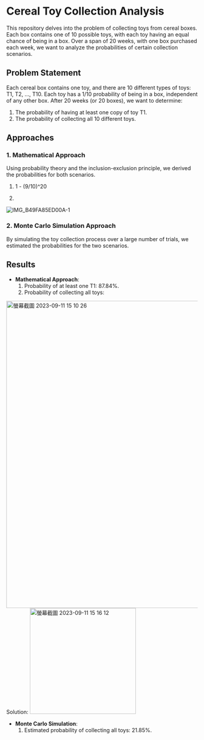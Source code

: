 # Cereal Toy Collection Analysis

This repository delves into the problem of collecting toys from cereal boxes. Each box contains one of 10 possible toys, with each toy having an equal chance of being in a box. Over a span of 20 weeks, with one box purchased each week, we want to analyze the probabilities of certain collection scenarios.

## Problem Statement

Each cereal box contains one toy, and there are 10 different types of toys: T1, T2, ..., T10. Each toy has a 1/10 probability of being in a box, independent of any other box. After 20 weeks (or 20 boxes), we want to determine:

1. The probability of having at least one copy of toy T1.
2. The probability of collecting all 10 different toys.

## Approaches

### 1. Mathematical Approach

Using probability theory and the inclusion-exclusion principle, we derived the probabilities for both scenarios.
1. 1 - (9/10)^20

2.

   ![IMG_B49FA85ED00A-1](https://github.com/andrewchan868/Math-with-monte-carlo/assets/66477660/dbf40564-9eeb-457f-b7d0-d9e3a0bec9e4)

### 2. Monte Carlo Simulation Approach

By simulating the toy collection process over a large number of trials, we estimated the probabilities for the two scenarios.

## Results

- **Mathematical Approach**:
  1. Probability of at least one T1: 87.84%.
  2. Probability of collecting all toys:

<img width="809" alt="螢幕截圖 2023-09-11 15 10 26" src="https://github.com/andrewchan868/Math-with-monte-carlo/assets/66477660/fd61418b-e3d8-44f9-907e-4135afb8c205">
Solution:
<img width="279" alt="螢幕截圖 2023-09-11 15 16 12" src="https://github.com/andrewchan868/Math-with-monte-carlo/assets/66477660/a7110c6a-0d44-49ee-8d3b-44bc30886dfb">

- **Monte Carlo Simulation**:
  1. Estimated probability of collecting all toys: 21.85%.


